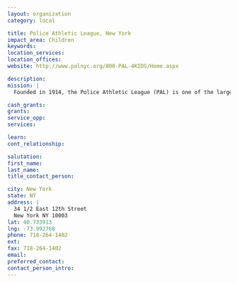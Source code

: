 ```yaml
---
layout: organization
category: local

title: Police Athletic League, New York
impact_area: Children
keywords: 
location_services: 
location_offices: 
website: http://www.palnyc.org/800-PAL-4KIDS/Home.aspx

description: 
mission: |
  Founded in 1914, the Police Athletic League (PAL) is one of the largest non-profit youth agencies in New York City. PAL provides 65,000 children with the opportunities they need to lead meaningful and productive lives.

cash_grants: 
grants: 
service_opp: 
services: 

learn: 
cont_relationship: 

salutation: 
first_name: 
last_name: 
title_contact_person: 

city: New York
state: NY
address: |
  34 1/2 East 12th Street  
  New York NY 10003
lat: 40.733913
lng: -73.992768
phone: 718-264-1402
ext: 
fax: 718-264-1402
email: 
preferred_contact: 
contact_person_intro: 
---
```


